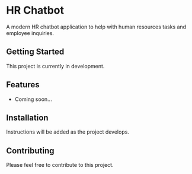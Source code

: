 # HR Chatbot

A modern HR chatbot application to help with human resources tasks and employee inquiries.

## Getting Started

This project is currently in development.

## Features

- Coming soon...

## Installation

Instructions will be added as the project develops.

## Contributing

Please feel free to contribute to this project. 